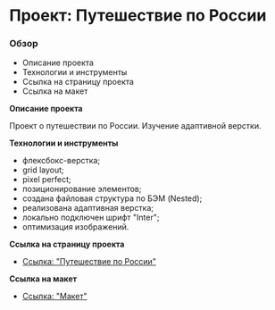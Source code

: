 # Проект: Путешествие по России

### Обзор
* Описание проекта
* Технологии и инструменты
* Cсылка на страницу проекта
* Cсылка на макет

**Описание проекта**

Проект о путешествии по России. Изучение адаптивной верстки.

**Технологии и инструменты**

* флексбокс-верстка; 
* grid layout; 
* pixel perfect;
* позиционирование элементов;
* создана файловая структура по БЭМ (Nested);
* реализована адаптивная верстка; 
* локально подключен шрифт "Inter";
* оптимизация изображений.

**Cсылка на страницу проекта**

* [Ссылка: "Путешествие по России"](https://mariyazakharova73.github.io/russian-travel/index.html)

**Cсылка на макет**

* [Ссылка: "Макет"](https://www.figma.com/file/5S2WSbEFL6awjVWJ0NWL8Q/Sprint-3_-Russia-_-desktop-%2B-mobile?node-id=28503%3A0)

